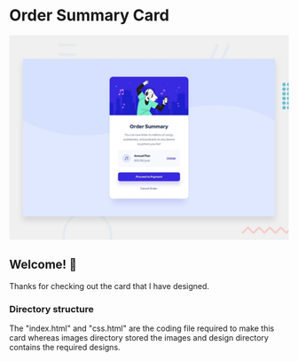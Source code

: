 # Order Summary Card

![Design preview for the Order summary card coding challenge](./design/desktop-preview.jpg)

## Welcome! 👋
Thanks for checking out the card that I have designed.

### Directory structure
The "index.html" and "css.html" are the coding file required to make this card whereas images directory stored the images and design directory contains the required designs.

